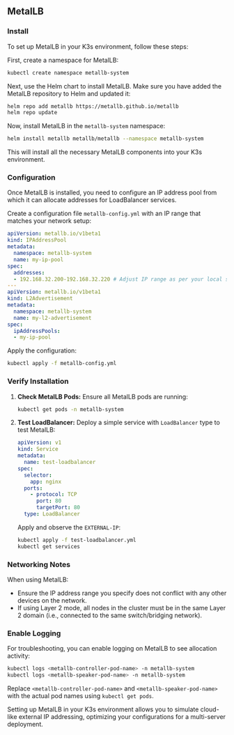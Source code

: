 ## MetalLB

### Install
To set up MetalLB in your K3s environment, follow these steps:

First, create a namespace for MetalLB:

```bash
kubectl create namespace metallb-system
```

Next, use the Helm chart to install MetalLB. Make sure you have added the MetalLB repository to Helm and updated it:

```bash
helm repo add metallb https://metallb.github.io/metallb
helm repo update
```

Now, install MetalLB in the `metallb-system` namespace:

```bash
helm install metallb metallb/metallb --namespace metallb-system
```

This will install all the necessary MetalLB components into your K3s environment.

### Configuration
Once MetalLB is installed, you need to configure an IP address pool from which it can allocate addresses for LoadBalancer services.

Create a configuration file `metallb-config.yml` with an IP range that matches your network setup:

```yaml
apiVersion: metallb.io/v1beta1
kind: IPAddressPool
metadata:
  namespace: metallb-system
  name: my-ip-pool
spec:
  addresses:
  - 192.168.32.200-192.168.32.220 # Adjust IP range as per your local setup
---
apiVersion: metallb.io/v1beta1
kind: L2Advertisement
metadata:
  namespace: metallb-system
  name: my-l2-advertisement
spec:
  ipAddressPools:
  - my-ip-pool
```

Apply the configuration:

```bash
kubectl apply -f metallb-config.yml
```

### Verify Installation
1. **Check MetalLB Pods:**
   Ensure all MetalLB pods are running:

   ```bash
   kubectl get pods -n metallb-system
   ```

2. **Test LoadBalancer:**
   Deploy a simple service with `LoadBalancer` type to test MetalLB:

   ```yaml
   apiVersion: v1
   kind: Service
   metadata:
     name: test-loadbalancer
   spec:
     selector:
       app: nginx
     ports:
       - protocol: TCP
         port: 80
         targetPort: 80
     type: LoadBalancer
   ```

   Apply and observe the `EXTERNAL-IP`:

   ```bash
   kubectl apply -f test-loadbalancer.yml
   kubectl get services
   ```

### Networking Notes
When using MetalLB:
- Ensure the IP address range you specify does not conflict with any other devices on the network.
- If using Layer 2 mode, all nodes in the cluster must be in the same Layer 2 domain (i.e., connected to the same switch/bridging network).

### Enable Logging
For troubleshooting, you can enable logging on MetalLB to see allocation activity:

```bash
kubectl logs <metallb-controller-pod-name> -n metallb-system
kubectl logs <metallb-speaker-pod-name> -n metallb-system
```

Replace `<metallb-controller-pod-name>` and `<metallb-speaker-pod-name>` with the actual pod names using `kubectl get pods`.

Setting up MetalLB in your K3s environment allows you to simulate cloud-like external IP addressing, optimizing your configurations for a multi-server deployment.
